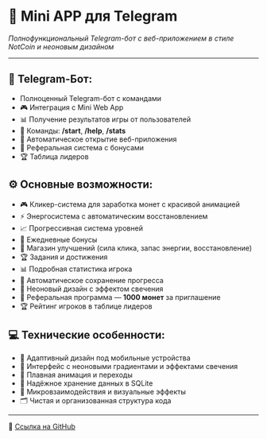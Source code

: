 # 📱 Mini APP для Telegram  
*Полнофункциональный Telegram-бот с веб-приложением в стиле NotCoin и неоновым дизайном*

---

## 🤖 Telegram-Бот:
- Полноценный Telegram-бот с командами  
- 🎮 Интеграция с Mini Web App  
- 📊 Получение результатов игры от пользователей  
- 💬 Команды: **/start**, **/help**, **/stats**  
- 🔗 Автоматическое открытие веб-приложения  
- 👥 Реферальная система с бонусами  
- 🏆 Таблица лидеров  

## ⚙️ Основные возможности:
- 🎮 Кликер-система для заработка монет с красивой анимацией  
- ⚡ Энергосистема с автоматическим восстановлением  
- 📈 Прогрессивная система уровней  
- 🎁 Ежедневные бонусы  
- 🛒 Магазин улучшений (сила клика, запас энергии, восстановление)  
- 🏆 Задания и достижения  
- 📊 Подробная статистика игрока  
- 💾 Автоматическое сохранение прогресса  
- 💎 Неоновый дизайн с эффектом свечения  
- 👥 Реферальная программа — **1000 монет** за приглашение  
- 🏆 Рейтинг игроков в таблице лидеров  

## 💻 Технические особенности:
- 📱 Адаптивный дизайн под мобильные устройства  
- 🌈 Интерфейс с неоновыми градиентами и эффектами свечения  
- 🔄 Плавная анимация и переходы  
- 💾 Надёжное хранение данных в SQLite  
- 🎨 Микровзаимодействия и визуальные эффекты  
- 🗂️ Чистая и организованная структура кода  

---

🔗 [Ссылка на GitHub](https://github.com/zolotarevxc/clickgame)
